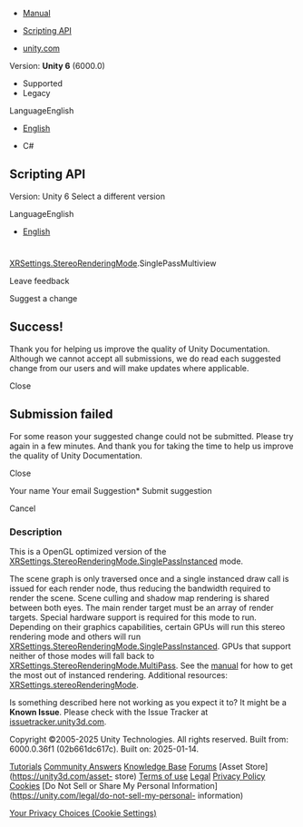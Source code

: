 [ ]()

  * [Manual](../Manual/index.html)
  * [Scripting API](../ScriptReference/index.html)

  * [unity.com](https://unity.com/)

Version: **Unity 6** (6000.0)

  * Supported
  * Legacy

LanguageEnglish

  * [English]()

  * C#

[ ](https://docs.unity3d.com)

## Scripting API

Version: Unity 6 Select a different version

LanguageEnglish

  * [English]()

#
[XRSettings.StereoRenderingMode](XR.XRSettings.StereoRenderingMode.html).SinglePassMultiview

Leave feedback

Suggest a change

## Success!

Thank you for helping us improve the quality of Unity Documentation. Although
we cannot accept all submissions, we do read each suggested change from our
users and will make updates where applicable.

Close

## Submission failed

For some reason your suggested change could not be submitted. Please <a>try
again</a> in a few minutes. And thank you for taking the time to help us
improve the quality of Unity Documentation.

Close

Your name Your email Suggestion* Submit suggestion

Cancel

[ ]()

### Description

This is a OpenGL optimized version of the
[XRSettings.StereoRenderingMode.SinglePassInstanced](XR.XRSettings.StereoRenderingMode.SinglePassInstanced.html)
mode.

The scene graph is only traversed once and a single instanced draw call is
issued for each render node, thus reducing the bandwidth required to render
the scene. Scene culling and shadow map rendering is shared between both eyes.
The main render target must be an array of render targets. Special hardware
support is required for this mode to run. Depending on their graphics
capabilities, certain GPUs will run this stereo rendering mode and others will
run
[XRSettings.StereoRenderingMode.SinglePassInstanced](XR.XRSettings.StereoRenderingMode.SinglePassInstanced.html).
GPUs that support neither of those modes will fall back to
[XRSettings.StereoRenderingMode.MultiPass](XR.XRSettings.StereoRenderingMode.MultiPass.html).
See the [manual](../Manual/SinglePassStereoRendering.html) for how to get the
most out of instanced rendering. Additional resources:
[XRSettings.stereoRenderingMode](XR.XRSettings-stereoRenderingMode.html).

Is something described here not working as you expect it to? It might be a
**Known Issue**. Please check with the Issue Tracker at
[issuetracker.unity3d.com](https://issuetracker.unity3d.com).

Copyright ©2005-2025 Unity Technologies. All rights reserved. Built from:
6000.0.36f1 (02b661dc617c). Built on: 2025-01-14.

[Tutorials](https://unity3d.com/learn) [Community
Answers](https://answers.unity3d.com) [Knowledge
Base](https://support.unity3d.com/hc/en-us)
[Forums](https://forum.unity3d.com) [Asset Store](https://unity3d.com/asset-
store) [Terms of use](https://docs.unity3d.com/Manual/TermsOfUse.html)
[Legal](https://unity.com/legal) [Privacy
Policy](https://unity.com/legal/privacy-policy)
[Cookies](https://unity.com/legal/cookie-policy) [Do Not Sell or Share My
Personal Information](https://unity.com/legal/do-not-sell-my-personal-
information)

[Your Privacy Choices (Cookie Settings)](javascript:void\(0\);)

